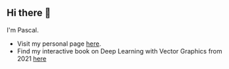## Hi there 👋

I'm Pascal. 

- Visit my personal page [here](https://pwichmann.github.io/).
- Find my interactive book on Deep Learning with Vector Graphics from 2021 [here](https://pwichmann.github.io/deep-learning-with-vector-graphics-book/)

<!--
**pwichmann/pwichmann** is a ✨ _special_ ✨ repository because its `README.md` (this file) appears on your GitHub profile.

Here are some ideas to get you started:

- 🔭 I’m currently working on ...
- 🌱 I’m currently learning ...
- 👯 I’m looking to collaborate on ...
- 🤔 I’m looking for help with ...
- 💬 Ask me about ...
- 📫 How to reach me: ...
- 😄 Pronouns: ...
- ⚡ Fun fact: ...
-->
